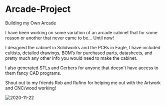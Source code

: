 # Arcade-Project
Building my Own Arcade

I have been working on some variation of an arcade cabinet that for some reason or another that never came to be... Until now!

I designed the cabinet in Solidworks and the PCBs in Eagle, I have included cultists, detailed drawings, BOM’s for purchased parts, datasheets, and pretty much any other info you would need to make the cabinet.  

I also generated STLs and Gerbers for anyone that doesn't have access to them fancy CAD programs.

Shout out to my friends Rob and Rufino for helping me out with the Artwork and CNC/wood working!


![2020-11-22](https://user-images.githubusercontent.com/20894227/164303987-03da6885-f9d0-476e-abe1-f86260dbaf77.png)
